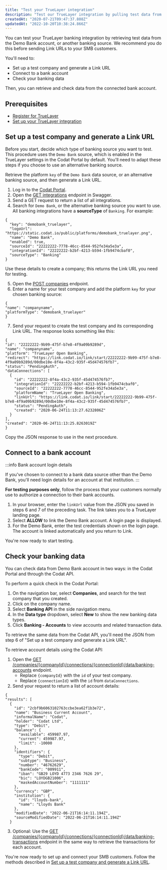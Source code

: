 ```yaml
---
title: "Test your TrueLayer integration"
description: "Test our TrueLayer integration by pulling test data from the Demo Bank account or an alternative banking source"
createdAt: "2020-07-21T09:47:37.808Z"
updatedAt: "2022-10-20T10:38:24.866Z"
---
```


You can test your TrueLayer banking integration by retrieving test data from the Demo Bank account, or another banking source. We recommend you do this before sending Link URLs to your SMB customers.

You'll need to:

- Set up a test company and generate a Link URL
- Connect to a bank account
- Check your banking data

Then, you can retrieve and check data from the connected bank account.

## Prerequisites

- [Register for TrueLayer](/integrations/banking/truelayer/register-for-truelayer)
- [Set up your TrueLayer integration](/integrations/banking/truelayer/set-up-truelayer-2)

## Set up a test company and generate a Link URL

Before you start, decide which type of banking source you want to test. This procedure uses the `Demo Bank` source, which is enabled in the TrueLayer settings in the Codat Portal by default. You'll need to adapt these steps if you choose to use an alternative banking source.

Retrieve the platform `key` of the `Demo Bank` data source, or an alternative banking source, and then generate a Link URL.

1. Log in to the [Codat Portal](https://app.codat.io).
2. Open the [GET integrations](/codat-api#/operations/list-integrations) endpoint in Swagger.
3. Send a GET request to return a list of all integrations.
4. Search for `Demo Bank`, or the alternative banking source you want to use. All banking integrations have a **sourceType** of `Banking`. For example:

```
{
  "key": "demobank_truelayer",
  "logoUrl": "https://static.codat.io/public/platforms/demobank_truelayer.png",
  "name": "Demo Bank",
  "enabled": true,
  "sourceId": "22222222-7778-46cc-8544-952fe34a5e3a",
  "integrationId": "22222222-b2bf-4213-b594-1fb9474cbaf0",
  "sourceType": "Banking"
}
```

Use these details to create a company; this returns the Link URL you need for testing. 

5. Open the <a href="/codat-api#/operations/create-company" target="blank">POST companies</a> endpoint. 
6. Enter a name for your test company and add the platform `key` for your chosen banking source:

```
{
"name": "companyname",
"platformType": "demobank_truelayer"
}
```

7. Send your request to create the test company and its corresponding Link URL.
   The response looks something like this:

```
{
"id": "22222222-9b99-475f-b7e8-4f9a09b9289d",
"name": "companyname",
"platform": "TrueLayer Open Banking",
"redirect": "https://link.codat.io/link/start/22222222-9b99-475f-b7e8-4f9a09b9289d/00dbe10e-8f4a-43c2-935f-45d474576fb7",
"status": "PendingAuth",
"dataConnections": [
  {
    "id": "22222222-8f4a-43c2-935f-45d474576fb7",
    "integrationId": "22222222-b2bf-4213-b594-1fb9474cbaf0",
    "sourceId": "22222222-7778-46cc-8544-952fe34a5e3a",
    "platformName": "TrueLayer Open Banking",
    "linkUrl": "https://link.codat.io/link/start/22222222-9b99-475f-b7e8-4f9a09b9289d/00dbe10e-8f4a-43c2-935f-45d474576fb7",
    "status": "PendingAuth",
    "created": "2020-06-24T11:13:27.6232806Z"
  }
],
"created": "2020-06-24T11:13:25.8263019Z"
}
```

Copy the JSON response to use in the next procedure.

## Connect to a bank account

:::info Bank account login details

If you've chosen to connect to a bank data source other than the Demo Bank, you'll need login details for an account at that institution.
:::

**For testing purposes only**, follow the process that your customers normally use to authorize a connection to their bank accounts.

1. In your browser, enter the `linkUrl` value from the JSON you saved in steps 6 and 7 of the preceding task.
   The link takes you to a TrueLayer landing page.
2. Select **ALLOW** to link the Demo Bank account.
   A login page is displayed.
3. For the Demo Bank, enter the test credentials shown on the login page.
   The account is linked automatically and you return to Link.

You're now ready to start testing.

## Check your banking data

You can check data from Demo Bank account in two ways: in the Codat Portal and through the Codat API.

To perform a quick check in the Codat Portal:

1. On the navigation bar, select **Companies**, and search for the test company that you created.
1. Click on the company name.
1. Select **Banking API** in the side navigation menu.
1. In the **Data type** dropdown, select **New** to show the new banking data types.
1. Click **Banking - Accounts** to view accounts and related transaction data.

To retrieve the same data from the Codat API, you'll need the JSON from step 6 of "Set up a test company and generate a Link URL".

To retrieve account details using the Codat API:

1.  Open the <a href="/banking-api#/operations/list-banking-transactions" target="blank">GET /companies/{companyId}/connections/{connectionId}/data/banking-accounts</a> endpoint.
    - Replace `{companyId}` with the `id` of your test company.
    - Replace `{connectionId}` with the `id` from `dataConnections`.
2.  Send your request to return a list of account details:

```
{
"results": [
  {
    "id": "2cbf9b6063102763ccbe3ea62f1b3e72",
    "name": "Business Current Account",
    "informalName": "Codat",
    "holder": "Codat Ltd",
    "type": "Debit",
    "balance": {
      "available": 459987.97,
      "current": 459987.97,
      "limit": -10000
    },
    "identifiers": {
      "type": "Debit",
      "subtype": "Business",
      "number": "46762629",
      "bankCode": "009911",
      "iban": "GB29 LOYD 4773 2346 7626 29",
      "bic": "LOYDGB21006",
      "maskedAccountNumber": "1111111"
    },
    "currency": "GBP",
    "institution": {
      "id": "lloyds-bank",
      "name": "Lloyds Bank"
    },
    "modifiedDate": "2022-06-21T16:14:11.194Z",
    "sourceModifiedDate": "2022-06-21T16:14:11.194Z"
  }
```

3. Optional: Use the <a href="https://api.codat.io/swagger/index.html#/BankingTransactions/get_companies__companyId__connections__connectionId__data_banking_transactions" target="blank">GET
   /companies/{companyId}/connections/{connectionId}/data/banking-transactions</a> endpoint in the same way to retrieve the transactions for each account.

You're now ready to set up and connect your SMB customers. Follow the methods described in [Set up a test company and generate a Link URL](/integrations/banking/truelayer/test-truelayer#section-set-up-a-test-company-and-generate-a-link-url).
